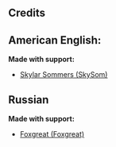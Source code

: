 ## Credits

## American English:

**Made with support:**

* [Skylar Sommers (SkySom)](https://github.com/SkySom)

## Russian

**Made with support:**

* [Foxgreat (Foxgreat)](https://github.com/Foxgreat)